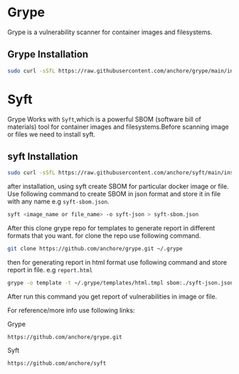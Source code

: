 # Grype 

Grype is a vulnerability scanner for container images and filesystems. 

## Grype Installation

```bash
sudo curl -sSfL https://raw.githubusercontent.com/anchore/grype/main/install.sh | sudo sh -s -- -b /usr/local/bin
```
# Syft

Grype Works with `Syft`,which is a powerful SBOM (software bill of materials) tool for container images and filesystems.Before scanning image or files we need to install syft.

## syft Installation

```bash
sudo curl -sSfL https://raw.githubusercontent.com/anchore/syft/main/install.sh | sudo sh -s -- -b /usr/local/bin
```

after installation, using syft create SBOM for particular docker image or file. Use following command to create SBOM in json format and store it in file with any name e.g `syft-sbom.json`.

```bash
syft <image_name or file_name> -o syft-json > syft-sbom.json
```
 After this clone grype repo for templates to generate report in different formats that you want. for clone the repo use following command.

```bash
git clone https://github.com/anchore/grype.git ~/.grype
```

then for generating report in html format use following command and store report in file. e.g `report.html`

```bash
grype -o template -t ~/.grype/templates/html.tmpl sbom:./syft-json.json > report.html
```
 After run this command you get report of vulnerabilities in image or file.

 For reference/more info use following links:
 
 Grype
 ```href
 https://github.com/anchore/grype.git
 ```
 Syft
 ```href
 https://github.com/anchore/syft
 ```
